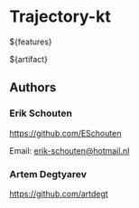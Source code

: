 # Trajectory-kt


${features}

${artifact}

## Authors

### Erik Schouten
https://github.com/ESchouten

Email: erik-schouten@hotmail.nl

### Artem Degtyarev
https://github.com/artdegt